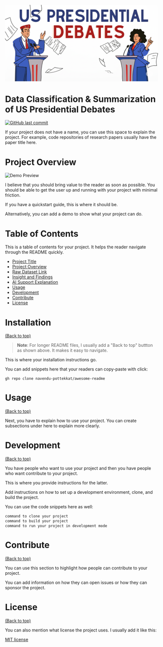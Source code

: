                           
 
![Thumbnail Picture](https://github.com/fangkiigopramana/Fangki_CP_DATA_SCI_2025/raw/main/Gemini_Generated_Image_sxobs2sxobs2sxob.png)
 
# Data Classification & Summarization of US Presidential Debates

[![GitHub last commit](https://img.shields.io/github/last-commit/fangkiigopramana/Fangki_CP_DATA_SCI_2025)](https://img.shields.io/github/last-commit/fangkiigopramana/Fangki_CP_DATA_SCI_2025)

If your project does not have a name, you can use this space to explain the project. For example, code repositories of research papers usually have the paper title here.

# Project Overview

![Demo Preview](https://picsum.photos/1920/1080)

I believe that you should bring value to the reader as soon as possible. You should be able to get the user up and running with your project with minimal friction.

If you have a quickstart guide, this is where it should be.

Alternatively, you can add a demo to show what your project can do.
 
# Table of Contents

This is a table of contents for your project. It helps the reader navigate through the README quickly.
- [Project Title](#project-title)
- [Project Overview](#project-title)
- [Raw Dataset Link](#quick-start-demo)
- [Insight and Findings](#table-of-contents)
- [AI Support Explanation](#installation)
- [Usage](#usage)
- [Development](#development)
- [Contribute](#contribute)
- [License](#license)

 
# Installation
[(Back to top)](#table-of-contents)

> **Note**: For longer README files, I usually add a "Back to top" buttton as shown above. It makes it easy to navigate.

This is where your installation instructions go.

You can add snippets here that your readers can copy-paste with click:

```shell
gh repo clone navendu-pottekkat/awesome-readme
```

 
# Usage
[(Back to top)](#table-of-contents)

Next, you have to explain how to use your project. You can create subsections under here to explain more clearly.

 
# Development
[(Back to top)](#table-of-contents)

You have people who want to use your project and then you have people who want contribute to your project.

This is where you provide instructions for the latter.

Add instructions on how to set up a development environment, clone, and build the project.

You can use the code snippets here as well:

```shell
command to clone your project
command to build your project
command to run your project in development mode
```

 
# Contribute
[(Back to top)](#table-of-contents)

You can use this section to highlight how people can contribute to your project.

You can add information on how they can open issues or how they can sponsor the project.

 
# License
[(Back to top)](#table-of-contents)

You can also mention what license the project uses. I usually add it like this:

[MIT license](./LICENSE)


